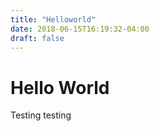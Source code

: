 ```yaml
---
title: "Helloworld"
date: 2018-06-15T16:19:32-04:00
draft: false
---
```


# Hello World

Testing testing

